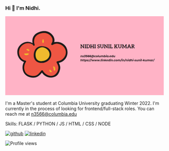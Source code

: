 ### Hi 👋 I'm Nidhi. 
![](https://github.com/nidhisunil/nidhisunil/blob/main/Capture.PNG)

I'm a Master's student at Columbia University graduating Winter 2022. I'm currently in the process of looking for frontend/full-stack roles. You can reach me at n3566@columbia.edu

Skills: FLASK / PYTHON / JS / HTML / CSS / NODE



[<img src='https://cdn.jsdelivr.net/npm/simple-icons@3.0.1/icons/github.svg' alt='github' height='40'>](https://github.com/nidhisunil)  [<img src='https://cdn.jsdelivr.net/npm/simple-icons@3.0.1/icons/linkedin.svg' alt='linkedin' height='40'>](https://www.linkedin.com/in/nidhi-sunil-kumar/)  

![Profile views](https://gpvc.arturio.dev/nidhisunil)  
